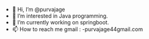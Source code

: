 - 👋 Hi, I’m @purvajage
- 👀 I’m interested in Java programming.
- 🌱 I’m currently working on springboot.
- 📫 How to reach me gmail : -purvajage44gmail.com

<!---
purvajage/purvajage is a ✨ special ✨ repository because its `README.md` (this file) appears on your GitHub profile.
You can click the Preview link to take a look at your changes.
--->
